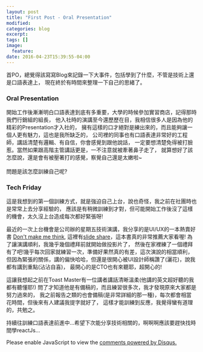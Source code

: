 ```yaml
---
layout: post
title: "First Post - Oral Presentation"
modified:
categories: blog
excerpt:
tags: []
image:
  feature:
date: 2016-04-23T15:39:55-04:00
---
```


首PO，總覺得該寫寫Blog來記錄一下大事件，包括學到了什麼，不管是技術上還是口語表達上，
現在終於有時間來整理一下自己的思緒了。

### Oral Presentation

開始工作後漸漸明白口語表達到底有多重要，大學的時候參加實習商店，記得那時我們行銷組的組長，
他入社時的演講至今還歷歷在目，我相信很多人是因為他的精彩的Presentation才入社的，
擁有這樣的口才絕對是練出來的，而且能夠讓一個人更有魅力，這也是我所缺乏的，
公司裡的同事也有口語表達非常好的工程師，講話清楚有邏輯、有自信，你會感覺到跟他說話，
一定要想清楚免得被打臉惹。當然如果跟高階主管講話更是，一不注意就被牽著鼻子走了，
就算想好了該怎麼說，還是會有被壓著打的感覺，察覺自己還是太嫩啦~<br>
<br>
問題是該怎麼訓練自己呢?

### Tech Friday

這是我想到的第一個訓練方式，就是強迫自己上台，說也奇怪，我之前在社團時也是常常上去分享經驗的，
應該是有稍微訓練到才對，但可能開始工作後沒了這樣的機會，太久沒上台造成每次都好緊張呀!

最近的一次上台機會是公司辦的星期五技術演講，我分享的是UI/UX的一本熱賣好書 [Don't make me think],
這裡有[slide share]，這本書真的非常推薦大家看喔! 為了讓演講順利，我幾乎幾個禮拜前就開始做投影片了，
然後在家裡練了一個禮拜有了吧!幾乎每次回家就練習一次，準備好果然真的有差，這次演說的相當順利，
但因為緊張的關係，講的偏快哈哈，但還是很開心被UI設計師稱讚了(灑花)，說我都有講到重點(沾沾自喜)，
最開心的是CTO也有來聽耶，超開心的!

這讓我想起之前在Toast Master有一位講者講話清晰溫柔(他講的英文超好聽的我都有聽懂耶!)
問了才知道他是有備稿的，而且練習很多次，我才發現原來大家都是努力過來的，
我之前報告之類的也會備稿(是非常詳細的那一種)，每次都會相當花時間，但後來有人建議我提字就好了，
這樣才能訓練到反應，我覺得蠻有道理的，共勉之。

持續往訓練口語表達前進中...希望下次能分享技術相關的，啊啊啊應該要趕快找時間學reactJs...

[Don't make me think]: http://www.books.com.tw/products/0010651534
[slide share]: https://drive.google.com/open?id=0B0ERPMAlLyRMTk9JSG43enRGX3c

<div id="disqus_thread"></div>
<script>
    /**
     *  RECOMMENDED CONFIGURATION VARIABLES: EDIT AND UNCOMMENT THE SECTION BELOW TO INSERT DYNAMIC VALUES FROM YOUR PLATFORM OR CMS.
     *  LEARN WHY DEFINING THESE VARIABLES IS IMPORTANT: https://disqus.com/admin/universalcode/#configuration-variables
     */
    /*
    var disqus_config = function () {
        this.page.url = PAGE_URL;  // Replace PAGE_URL with your page's canonical URL variable
        this.page.identifier = PAGE_IDENTIFIER; // Replace PAGE_IDENTIFIER with your page's unique identifier variable
    };
    */
    (function() {  // REQUIRED CONFIGURATION VARIABLE: EDIT THE SHORTNAME BELOW
        var d = document, s = d.createElement('script');
        
        s.src = '//elainehuang.disqus.com/embed.js';  // IMPORTANT: Replace EXAMPLE with your forum shortname!
        
        s.setAttribute('data-timestamp', +new Date());
        (d.head || d.body).appendChild(s);
    })();
</script>
<noscript>Please enable JavaScript to view the <a href="https://disqus.com/?ref_noscript" rel="nofollow">comments powered by Disqus.</a></noscript>

<script>
  (function(i,s,o,g,r,a,m){i['GoogleAnalyticsObject']=r;i[r]=i[r]||function(){
  (i[r].q=i[r].q||[]).push(arguments)},i[r].l=1*new Date();a=s.createElement(o),
  m=s.getElementsByTagName(o)[0];a.async=1;a.src=g;m.parentNode.insertBefore(a,m)
  })(window,document,'script','https://www.google-analytics.com/analytics.js','ga');

  ga('create', 'UA-78158205-1', 'auto');
  ga('send', 'pageview');

</script>
